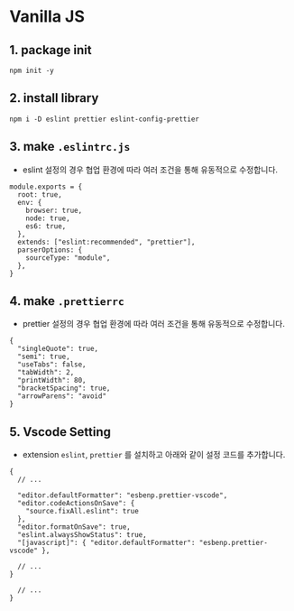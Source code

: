 # Vanilla JS

## 1. package init
```
npm init -y
```

## 2. install library
```
npm i -D eslint prettier eslint-config-prettier
```

## 3. make `.eslintrc.js`
- eslint 설정의 경우 협업 환경에 따라 여러 조건을 통해 유동적으로 수정합니다.

```
module.exports = {
  root: true,
  env: {
    browser: true,
    node: true,
    es6: true,
  },
  extends: ["eslint:recommended", "prettier"],
  parserOptions: {
    sourceType: "module",
  },
}

```

## 4. make `.prettierrc`
- prettier 설정의 경우 협업 환경에 따라 여러 조건을 통해 유동적으로 수정합니다.

```
{
  "singleQuote": true,
  "semi": true,
  "useTabs": false,
  "tabWidth": 2,
  "printWidth": 80,
  "bracketSpacing": true,
  "arrowParens": "avoid"
}
```

## 5. Vscode Setting
- extension `eslint`, `prettier` 를 설치하고 아래와 같이 설정 코드를 추가합니다.

```
{
  // ...

  "editor.defaultFormatter": "esbenp.prettier-vscode",
  "editor.codeActionsOnSave": {
    "source.fixAll.eslint": true
  },
  "editor.formatOnSave": true,
  "eslint.alwaysShowStatus": true,
  "[javascript]": { "editor.defaultFormatter": "esbenp.prettier-vscode" },

  // ...
}
  
  // ...
}
```
